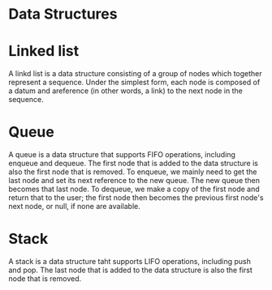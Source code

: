 Data Structures
==========

# Linked list

A linkd list is a data structure consisting of a group of nodes which together represent a sequence. Under the 
simplest form, each node is composed of a datum and areference (in other words, a link) to the next node in the sequence.

# Queue

A queue is a data structure that supports FIFO operations, including enqueue and dequeue. The first node that is added to the data structure is also the first node that is removed.
To enqueue, we mainly need to get the last node and set its next reference to the new queue. The new queue then becomes that last node. To dequeue, we make a copy of the first node and return that to the user; the first node then becomes the previous first node's next node, or null, if none are available. 

# Stack

A stack is a data structure taht supports LIFO operations, including push and pop. The last node that is added to the data structure is also the first node that is removed.
